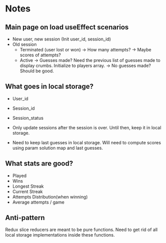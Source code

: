 # Notes

## Main page on load useEffect scenarios

- New user, new session (Init user_id, session_id)
- Old session
  - Terminated (user lost or won)
    -> How many attempts?
    -> Maybe scores of attempts?
  - Active
    -> Guesses made? Need the previous list of guesses made to display crumbs. Initialize to players array.
    -> No guesses made? Should be good.

## What goes in local storage?

- User_id
- Session_id
- Session_status

- Only update sessions after the session is over. Until then, keep it in local storage.
- Need to keep last guesses in local storage. Will need to compute scores using param solution map and last guesses.

## What stats are good?

- Played
- Wins
- Longest Streak
- Current Streak
- Attempts Distribution(when winning)
- Average attempts / game



## Anti-pattern

Redux slice reducers are meant to be pure functions. Need to get rid of all local storage implementations inside these functions. 